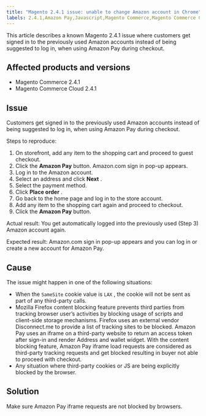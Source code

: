 ```yaml
---
title: "Magento 2.4.1 issue: unable to change Amazon account in Chrome"
labels: 2.4.1,Amazon Pay,Javascript,Magento Commerce,Magento Commerce Cloud,browser,cookies,known issues,troubleshooting
---
```


This article describes a known Magento 2.4.1 issue where customers get signed in to the previously used Amazon accounts instead of being suggested to log in, when using Amazon Pay during checkout.

## Affected products and versions

* Magento Commerce 2.4.1
* Magento Commerce Cloud 2.4.1

## Issue

Customers get signed in to the previously used Amazon accounts instead of being suggested to log in, when using Amazon Pay during checkout.

 <span class="wysiwyg-underline">Steps to reproduce:</span>

1. On storefront, add any item to the shopping cart and proceed to guest checkout.
1. Click the **Amazon Pay** button. Amazon.com sign in pop-up appears.
1. Log in to the Amazon account.
1. Select an address and click **Next** .
1. Select the payment method.
1. Click **Place order** .
1. Go back to the home page and log in to the store account.
1. Add any item to the shopping cart again and proceed to checkout.
1. Click the **Amazon Pay** button.

 <span class="wysiwyg-underline">Actual result:</span> You get automatically logged into the previously used (Step 3) Amazon account again.

 <span class="wysiwyg-underline">Expected result:</span> Amazon.com sign in pop-up appears and you can log in or create a new account for Amazon Pay.

## Cause

The issue might happen in one of the following situations:

* When the `SameSite` cookie value is `LAX` , the cookie will not be sent as part of any third-party calls.
* Mozilla Firefox content blocking feature prevents third parties from tracking browser user’s activities by blocking usage of scripts and client-side storage mechanisms. Firefox uses an external vendor Disconnect.me to provide a list of tracking sites to be blocked. Amazon Pay uses an iframe on a third-party website to return an access token after sign-in and render Address and wallet widget. With the content blocking feature, Amazon Pay iframe load requests are considered as third-party tracking requests and get blocked resulting in buyer not able to proceed with checkout.
* Any situation where third-party cookies or JS are being explicitly blocked by the browser.

## Solution

Make sure Amazon Pay iframe requests are not blocked by browsers.
